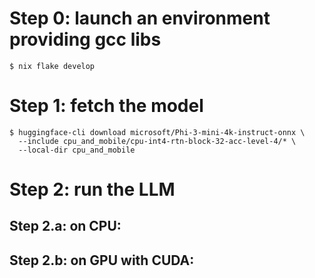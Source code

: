 # Step 0: launch an environment providing gcc libs

```
$ nix flake develop
```

# Step 1: fetch the model

```
$ huggingface-cli download microsoft/Phi-3-mini-4k-instruct-onnx \
  --include cpu_and_mobile/cpu-int4-rtn-block-32-acc-level-4/* \
  --local-dir cpu_and_mobile
```

# Step 2: run the LLM

## Step 2.a: on CPU:

## Step 2.b: on GPU with CUDA: